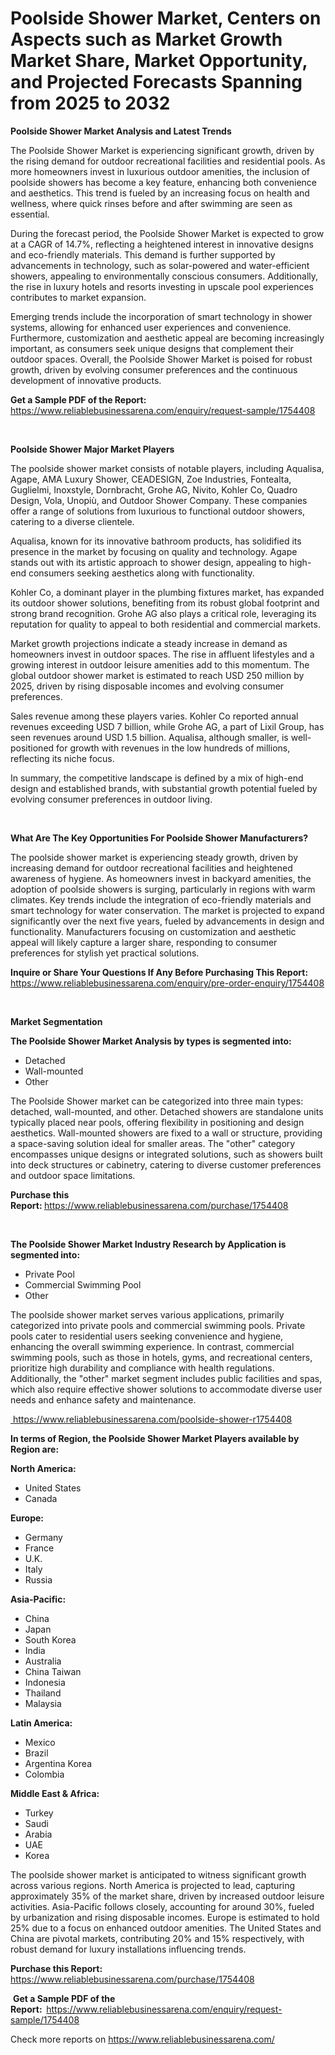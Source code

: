 <p><h1>Poolside Shower Market, Centers on Aspects such as Market Growth Market Share, Market Opportunity, and Projected Forecasts Spanning from 2025 to 2032</h1></p><p><strong>Poolside Shower Market Analysis and Latest Trends</strong></p>
<p><p>The Poolside Shower Market is experiencing significant growth, driven by the rising demand for outdoor recreational facilities and residential pools. As more homeowners invest in luxurious outdoor amenities, the inclusion of poolside showers has become a key feature, enhancing both convenience and aesthetics. This trend is fueled by an increasing focus on health and wellness, where quick rinses before and after swimming are seen as essential. </p><p>During the forecast period, the Poolside Shower Market is expected to grow at a CAGR of 14.7%, reflecting a heightened interest in innovative designs and eco-friendly materials. This demand is further supported by advancements in technology, such as solar-powered and water-efficient showers, appealing to environmentally conscious consumers. Additionally, the rise in luxury hotels and resorts investing in upscale pool experiences contributes to market expansion. </p><p>Emerging trends include the incorporation of smart technology in shower systems, allowing for enhanced user experiences and convenience. Furthermore, customization and aesthetic appeal are becoming increasingly important, as consumers seek unique designs that complement their outdoor spaces. Overall, the Poolside Shower Market is poised for robust growth, driven by evolving consumer preferences and the continuous development of innovative products.</p></p>
<p><strong>Get a Sample PDF of the Report:&nbsp;</strong> <a href="https://www.reliablebusinessarena.com/enquiry/request-sample/1754408?utm_campaign=3211&utm_medium=2&utm_source=Github&utm_content=ia&utm_term=04042025&utm_id=poolside-shower">https://www.reliablebusinessarena.com/enquiry/request-sample/1754408</a></p>
<p>&nbsp;</p>
<p><strong>Poolside Shower Major Market Players</strong></p>
<p><p>The poolside shower market consists of notable players, including Aqualisa, Agape, AMA Luxury Shower, CEADESIGN, Zoe Industries, Fontealta, Guglielmi, Inoxstyle, Dornbracht, Grohe AG, Nivito, Kohler Co, Quadro Design, Vola, Unopiù, and Outdoor Shower Company. These companies offer a range of solutions from luxurious to functional outdoor showers, catering to a diverse clientele.</p><p>Aqualisa, known for its innovative bathroom products, has solidified its presence in the market by focusing on quality and technology. Agape stands out with its artistic approach to shower design, appealing to high-end consumers seeking aesthetics along with functionality.</p><p>Kohler Co, a dominant player in the plumbing fixtures market, has expanded its outdoor shower solutions, benefiting from its robust global footprint and strong brand recognition. Grohe AG also plays a critical role, leveraging its reputation for quality to appeal to both residential and commercial markets.</p><p>Market growth projections indicate a steady increase in demand as homeowners invest in outdoor spaces. The rise in affluent lifestyles and a growing interest in outdoor leisure amenities add to this momentum. The global outdoor shower market is estimated to reach USD 250 million by 2025, driven by rising disposable incomes and evolving consumer preferences.</p><p>Sales revenue among these players varies. Kohler Co reported annual revenues exceeding USD 7 billion, while Grohe AG, a part of Lixil Group, has seen revenues around USD 1.5 billion. Aqualisa, although smaller, is well-positioned for growth with revenues in the low hundreds of millions, reflecting its niche focus.</p><p>In summary, the competitive landscape is defined by a mix of high-end design and established brands, with substantial growth potential fueled by evolving consumer preferences in outdoor living.</p></p>
<p>&nbsp;</p>
<p><strong>What Are The Key Opportunities For Poolside Shower Manufacturers?</strong></p>
<p><p>The poolside shower market is experiencing steady growth, driven by increasing demand for outdoor recreational facilities and heightened awareness of hygiene. As homeowners invest in backyard amenities, the adoption of poolside showers is surging, particularly in regions with warm climates. Key trends include the integration of eco-friendly materials and smart technology for water conservation. The market is projected to expand significantly over the next five years, fueled by advancements in design and functionality. Manufacturers focusing on customization and aesthetic appeal will likely capture a larger share, responding to consumer preferences for stylish yet practical solutions.</p></p>
<p><strong>Inquire or Share Your Questions If Any Before Purchasing This Report:</strong> <a href="https://www.reliablebusinessarena.com/enquiry/pre-order-enquiry/1754408?utm_campaign=3211&utm_medium=2&utm_source=Github&utm_content=ia&utm_term=04042025&utm_id=poolside-shower">https://www.reliablebusinessarena.com/enquiry/pre-order-enquiry/1754408</a></p>
<p>&nbsp;</p>
<p><strong>Market Segmentation</strong></p>
<p><strong>The Poolside Shower Market Analysis by types is segmented into:</strong></p>
<p><ul><li>Detached</li><li>Wall-mounted</li><li>Other</li></ul></p>
<p><p>The Poolside Shower market can be categorized into three main types: detached, wall-mounted, and other. Detached showers are standalone units typically placed near pools, offering flexibility in positioning and design aesthetics. Wall-mounted showers are fixed to a wall or structure, providing a space-saving solution ideal for smaller areas. The "other" category encompasses unique designs or integrated solutions, such as showers built into deck structures or cabinetry, catering to diverse customer preferences and outdoor space limitations.</p></p>
<p><strong>Purchase this Report:&nbsp;</strong><a href="https://www.reliablebusinessarena.com/purchase/1754408?utm_campaign=3211&utm_medium=2&utm_source=Github&utm_content=ia&utm_term=04042025&utm_id=poolside-shower">https://www.reliablebusinessarena.com/purchase/1754408</a></p>
<p>&nbsp;</p>
<p><strong>The Poolside Shower Market Industry Research by Application is segmented into:</strong></p>
<p><ul><li>Private Pool</li><li>Commercial Swimming Pool</li><li>Other</li></ul></p>
<p><p>The poolside shower market serves various applications, primarily categorized into private pools and commercial swimming pools. Private pools cater to residential users seeking convenience and hygiene, enhancing the overall swimming experience. In contrast, commercial swimming pools, such as those in hotels, gyms, and recreational centers, prioritize high durability and compliance with health regulations. Additionally, the "other" market segment includes public facilities and spas, which also require effective shower solutions to accommodate diverse user needs and enhance safety and maintenance.</p></p>
<p><a href="https://www.reliablebusinessarena.com/poolside-shower-r1754408?utm_campaign=3211&utm_medium=2&utm_source=Github&utm_content=ia&utm_term=04042025&utm_id=poolside-shower">&nbsp;https://www.reliablebusinessarena.com/poolside-shower-r1754408</a></p>
<p><strong>In terms of Region, the Poolside Shower Market Players available by Region are:</strong></p>
<p>
    <p> <strong> North America: </strong>
        <ul>
            <li>United States</li>
            <li>Canada</li>
        </ul>
        </p> 
    <p> <strong> Europe: </strong>
        <ul>
            <li>Germany</li>
            <li>France</li>
            <li>U.K.</li>
            <li>Italy</li>
            <li>Russia</li>
        </ul>
        </p> 
    <p> <strong> Asia-Pacific: </strong>
        <ul>
            <li>China</li>
            <li>Japan</li>
            <li>South Korea</li>
            <li>India</li>
            <li>Australia</li>
            <li>China Taiwan</li>
            <li>Indonesia</li>
            <li>Thailand</li>
            <li>Malaysia</li>
        </ul>
        </p> 
    <p> <strong> Latin America: </strong>
        <ul>
            <li>Mexico</li>
            <li>Brazil</li>
            <li>Argentina Korea</li>
            <li>Colombia</li>
        </ul>
        </p> 
    <p> <strong> Middle East & Africa: </strong>
        <ul>
            <li>Turkey</li>
            <li>Saudi</li>
            <li>Arabia</li>
            <li>UAE</li>
            <li>Korea</li>
        </ul>
    </p>
    </p>
<p><p>The poolside shower market is anticipated to witness significant growth across various regions. North America is projected to lead, capturing approximately 35% of the market share, driven by increased outdoor leisure activities. Asia-Pacific follows closely, accounting for around 30%, fueled by urbanization and rising disposable incomes. Europe is estimated to hold 25% due to a focus on enhanced outdoor amenities. The United States and China are pivotal markets, contributing 20% and 15% respectively, with robust demand for luxury installations influencing trends.</p></p>
<p><strong>Purchase this Report: </strong><a href="https://www.reliablebusinessarena.com/purchase/1754408?utm_campaign=3211&utm_medium=2&utm_source=Github&utm_content=ia&utm_term=04042025&utm_id=poolside-shower">https://www.reliablebusinessarena.com/purchase/1754408</a></p>
<p>&nbsp;<strong>Get a Sample PDF of the Report:&nbsp;&nbsp;</strong><a href="https://www.reliablebusinessarena.com/enquiry/request-sample/1754408?utm_campaign=3211&utm_medium=2&utm_source=Github&utm_content=ia&utm_term=04042025&utm_id=poolside-shower">https://www.reliablebusinessarena.com/enquiry/request-sample/1754408</a></p>
<p><strong></strong></p>
<p>Check more reports on <a href="https://www.reliablebusinessarena.com/?utm_campaign=3211&utm_medium=2&utm_source=Github&utm_content=ia&utm_term=04042025&utm_id=poolside-shower">https://www.reliablebusinessarena.com/</a></p>
